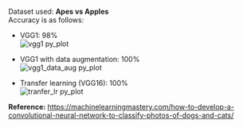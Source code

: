 Dataset used: **Apes vs Apples**  
Accuracy is as follows:  
- VGG1: 98%  
![vgg1 py_plot](https://user-images.githubusercontent.com/77142726/115938920-dc7cbf00-a4b9-11eb-865d-fa9e6f88615e.png)

- VGG1 with data augmentation: 100%  
![vgg1_data_aug py_plot](https://user-images.githubusercontent.com/77142726/115938930-e7375400-a4b9-11eb-8dee-36d4cda1ed28.png)

- Transfer learning (VGG16): 100%  
![tranfer_lr py_plot](https://user-images.githubusercontent.com/77142726/115938966-0fbf4e00-a4ba-11eb-95cb-e979739f495f.png)



**Reference:** https://machinelearningmastery.com/how-to-develop-a-convolutional-neural-network-to-classify-photos-of-dogs-and-cats/
